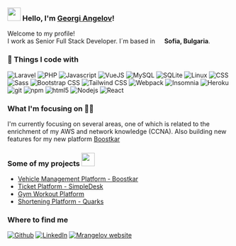 ### <img src="https://media.giphy.com/media/hvRJCLFzcasrR4ia7z/giphy.gif" width="30px"> Hello, I'm [Georgi Angelov](https://mrangelov.ga/#AboutMe)!
<p>Welcome to my profile! </br>
I work as Senior Full Stack Developer. I´m based in <img src="https://cdn-icons-png.flaticon.com/512/2451/2451728.png" width="13"/> <b>Sofia, Bulgaria</b>.


<h3>🔭 Things I code with</h3>
<p>
  <img alt="Laravel" src="https://img.shields.io/badge/-Laravel-F05340?style=flat-square&logo=laravel&logoColor=white" />
  <img alt="PHP" src="https://img.shields.io/badge/-PHP-474A8A?style=flat-square&logo=php&logoColor=white" />
  <img alt="Javascript" src="https://img.shields.io/badge/-Javascript-F0DB4F?style=flat-square&logo=javascript&logoColor=white" />
  <img alt="VueJS" src="https://img.shields.io/badge/-VueJS-4FC08D?style=flat-square&logo=vue.js&logoColor=white" />
  <img alt="MySQL" src="https://img.shields.io/badge/-MySQL-4479A1?style=flat-square&logo=mysql&logoColor=white" />
  <img alt="SQLite" src="https://img.shields.io/badge/-SQLite-003B57?style=flat-square&logo=sqlite&logoColor=white" />
  <img alt="Linux" src="https://img.shields.io/badge/-Linux-FCC624?style=flat-square&logo=linux&logoColor=white" />
  <img alt="CSS" src="https://img.shields.io/badge/-CSS-1572B6?style=flat-square&logo=css3&logoColor=white" />
  <img alt="Sass" src="https://img.shields.io/badge/-Sass-CC6699?style=flat-square&logo=sass&logoColor=white" />
  <img alt="Bootstrap CSS" src="https://img.shields.io/badge/-Bootstrap-7952B3?style=flat-square&logo=bootstrap&logoColor=white" /> 
  <img alt="Tailwind CSS" src="https://img.shields.io/badge/-Tailwind-38B2AC?style=flat-square&logo=tailwind%20css&logoColor=white" /> 
  <img alt="Webpack" src="https://img.shields.io/badge/-Webpack-8DD6F9?style=flat-square&logo=webpack&logoColor=white" /> 
  <img alt="Insomnia" src="https://img.shields.io/badge/-Insomnia-5849BE?style=flat-square&logo=insomnia&logoColor=white" />
  <img alt="Heroku" src="https://img.shields.io/badge/-Heroku-430098?style=flat-square&logo=heroku&logoColor=white" />
  <img alt="git" src="https://img.shields.io/badge/-Git-F05032?style=flat-square&logo=git&logoColor=white" />
  <img alt="npm" src="https://img.shields.io/badge/-NPM-CB3837?style=flat-square&logo=npm&logoColor=white" />
  <img alt="html5" src="https://img.shields.io/badge/-HTML5-E34F26?style=flat-square&logo=html5&logoColor=white" />
  <img alt="Nodejs" src="https://img.shields.io/badge/-Nodejs-43853d?style=flat-square&logo=Node.js&logoColor=white" />
  <img alt="React" src="https://img.shields.io/badge/-React-61DAFB?style=flat-square&logo=react&logoColor=white" />
</p>

### What I'm focusing on 👨‍💻

I'm currently focusing on several areas, one of which is related to the enrichment of my AWS and network knowledge (CCNA). Also building new features for my new platform [Boostkar](https://boostkar.com/)

### Some of my projects <img src="https://emojis.slackmojis.com/emojis/images/1520808873/3643/cool-doge.gif?1520808873" width="30px">

* [Vehicle Management Platform - Boostkar](https://boostkar.com/)
* [Ticket Platform - SimpleDesk](https://github.com/mrangelovofficial/simple-desk)
* [Gym Workout Platform](https://github.com/mrangelovofficial/workout_app)
* [Shortening Platform - Quarks](https://github.com/mrangelovofficial/Quarks)


<h3>Where to find me</h3>
<p><a href="https://github.com/mrangelovofficial" target="_blank"><img alt="Github" src="https://img.shields.io/badge/GitHub-%2312100E.svg?&style=for-the-badge&logo=Github&logoColor=white" /></a>
  <a href="https://www.linkedin.com/in/mr-angelov/" target="_blank"><img alt="LinkedIn" src="https://img.shields.io/badge/linkedin-%230077B5.svg?&style=for-the-badge&logo=linkedin&logoColor=white" /></a> 
  <a href="https://mrangelov.ga/" target="_blank"><img alt="Mrangelov website" src="https://img.shields.io/badge/Mr.Angelov-black?&style=for-the-badge&logo=&logoColor=white" /></a>
</p>

